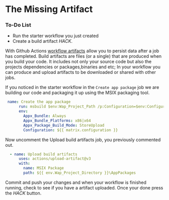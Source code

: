# The Missing Artifact

<div class="aside">
<h3>To-Do List</h3>
<ul>
  <li> Run the starter workflow you just created</li>
  <li>Create a build artifact <em>HACK</em>.</li>
</ul>
</div>

 With Github Actions [workflow artifacts](https://docs.github.com/en/actions/using-workflows/storing-workflow-data-as-artifacts) allow you to persist data after a job has completed. Build artifacts are files (or a single) that are produced when you build your code. It includes not only your source code but also the projects dependencies or packages,binaries and etc; In your workflow you can produce and upload artifacts to be downloaded or shared with other jobs.

If you noticed in the starter workflow in the `Create app package` job we are building our code and packaging it up using the MSIX packaging tool.

```yml
 name: Create the app package
      run: msbuild $env:Wap_Project_Path /p:Configuration=$env:Configuration /p:UapAppxPackageBuildMode=$env:Appx_Package_Build_Mode /p:AppxBundle=$env:Appx_Bundle /p:PackageCertificateKeyFile=GitHubActionsWorkflow.pfx /p:PackageCertificatePassword=${{ secrets.Pfx_Key }}
      env:
        Appx_Bundle: Always
        Appx_Bundle_Platforms: x86|x64
        Appx_Package_Build_Mode: StoreUpload
        Configuration: ${{ matrix.configuration }}

```
 Now uncomment the Upload build artifacts job, you previously commented out.
```yml
  - name: Upload build artifacts
      uses: actions/upload-artifact@v3
      with:
        name: MSIX Package
        path: ${{ env.Wap_Project_Directory }}\AppPackages
```

Commit and push your changes and when your workflow is finished running, check to see if you have a artifact uploaded. Once your done press the _HACK_ button.
